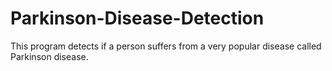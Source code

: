 # Parkinson-Disease-Detection
This program detects if a person suffers from a very popular disease called Parkinson disease.
